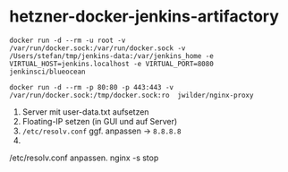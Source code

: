 # hetzner-docker-jenkins-artifactory

```
docker run -d --rm -u root -v /var/run/docker.sock:/var/run/docker.sock -v /Users/stefan/tmp/jenkins-data:/var/jenkins_home -e VIRTUAL_HOST=jenkins.localhost -e VIRTUAL_PORT=8080 jenkinsci/blueocean
```

```
docker run -d --rm -p 80:80 -p 443:443 -v /var/run/docker.sock:/tmp/docker.sock:ro  jwilder/nginx-proxy
```

1. Server mit user-data.txt aufsetzen
2. Floating-IP setzen (in GUI und auf Server)
3. `/etc/resolv.conf` ggf. anpassen -> `8.8.8.8`
4. 
/etc/resolv.conf anpassen.
nginx -s stop
